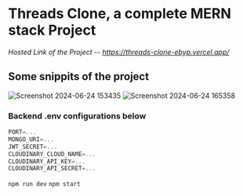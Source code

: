 # Threads Clone, a complete MERN stack Project
*Hosted Link of the Project --  https://threads-clone-ebyp.vercel.app/*
## Some snippits of the project
![Screenshot 2024-06-24 153435](https://github.com/Abesh2024/Threads_Clone/assets/149151223/3a4e0b29-c8b8-4886-95b8-d957d4ae5e81)
![Screenshot 2024-06-24 165358](https://github.com/Abesh2024/Threads_Clone/assets/149151223/ad3fad14-9d90-417a-af1b-fec6bdc1fd61)
### Backend .env configurations below
```js
PORT=...
MONGO_URI=...
JWT_SECRET=...
CLOUDINARY_CLOUD_NAME=...
CLOUDINARY_API_KEY=...
CLOUDINARY_API_SECRET=...
```

```npm run dev```
```npm start```